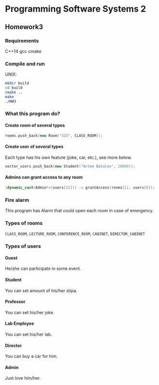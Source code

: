 # Programming Software Systems 2
## Homework3
### Requirements
C++14
gcc
cmake

### Compile and run
UNIX:
```bash
mkdir build
cd build
cmake ..
make
./HW3
```

### What this program do?
#### Create room of several types
```cpp
rooms.push_back(new Room("313", CLASS_ROOM));
```

#### Create user of several types
Each type has his own feature (joke, car, etc.), see more below.
```cpp
vector_users.push_back(new Student("Artem Batalov", 20000));
```

#### Admins can grant access to any room
```cpp
(dynamic_cast<Admin*>(users[15])) -> grantAccess(rooms[1], users[0]);
```

### Fire alarm
This program has Alarm that could open each room in case of emergency.

### Types of rooms
`CLASS_ROOM`, `LECTURE_ROOM`, `CONFERENCE_ROOM`, `CABINET`, `DIRECTOR_CABINET`

### Types of users
#### Guest
He/she can participate in some event.

#### Student
You can set amount of his/her stipa.

#### Professor
You can set his/her joke.

#### Lab Employee
You can set his/her lab.

#### Director
You can buy a car for him.

#### Admin
Just love him/her.
